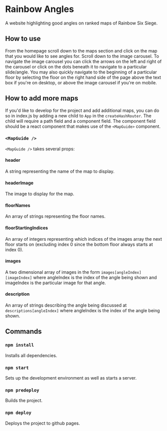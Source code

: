 # Rainbow Angles

A website highlighting good angles on ranked maps of Rainbow Six Siege.

## How to use

From the homepage scroll down to the maps section and click on the map that you would like to see angles for.
Scroll down to the image carousel. To navigate the image carousel you can click the arrows on the left and right of the carousel or click on the dots beneath it to navigate to a particular slide/angle. You may also quickly navigate to the beginning of a particular floor by selecting the floor on the right hand side of the page above the text box if you're on desktop, or above the image carousel if you're on mobile.

## How to add more maps

If you'd like to develop for the project and add additional maps, you can do so in index.js by adding a new child to `App` in the `createHashRouter`. The child will require a path field and a component field. The component field should be a react component that makes use of the `<MapGuide>` component.

### `<MapGuide />`

`<MapGuide />` takes several props:

#### header

A string representing the name of the map to display.

#### headerImage

The image to display for the map.

#### floorNames

An array of strings representing the floor names.

#### floorStartingIndices

An array of integers representing which indices of the images array the next floor starts on (excluding index 0 since the bottom floor always starts at index 0).

#### images

A two dimensional array of images in the form `images[angleIndex][imageIndex]` where angleIndex is the index of the angle being shown and imageIndex is the particular
image for that angle.

#### description

An array of strings describing the angle being discussed at `descriptions[angleIndex]` where angleIndex is the index of the angle being shown.

## Commands

### `npm install`

Installs all dependencies.

### `npm start`

Sets up the development environment as well as starts a server.

### `npm predeploy`

Builds the project.

### `npm deploy`

Deploys the project to github pages.
